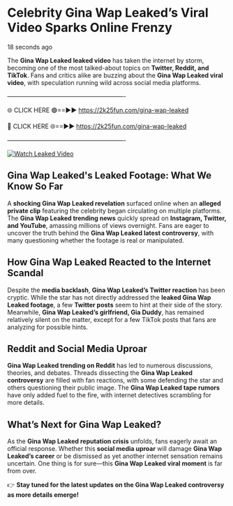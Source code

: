 # Celebrity Gina Wap Leaked’s Viral Video Sparks Online Frenzy

18 seconds ago

The **Gina Wap Leaked leaked video** has taken the internet by storm, becoming one of the most talked-about topics on **Twitter, Reddit, and TikTok**. Fans and critics alike are buzzing about the **Gina Wap Leaked viral video**, with speculation running wild across social media platforms.

———————————————————-

🌐 CLICK HERE 🟢==►► https://2k25fun.com/gina-wap-leaked

🔴 CLICK HERE 🌐==►► https://2k25fun.com/gina-wap-leaked

———————————————————-

[![Watch Leaked Video](https://miro.medium.com/v2/resize:fit:828/format:webp/1*cilzJN44JGOrTw9NJCrNHA.gif "Watch Leaked Video")](https://2k25fun.com/gina-wap-leaked)

## **Gina Wap Leaked's Leaked Footage: What We Know So Far**  
A **shocking Gina Wap Leaked revelation** surfaced online when an **alleged private clip** featuring the celebrity began circulating on multiple platforms. The **Gina Wap Leaked trending news** quickly spread on **Instagram, Twitter, and YouTube**, amassing millions of views overnight. Fans are eager to uncover the truth behind the **Gina Wap Leaked latest controversy**, with many questioning whether the footage is real or manipulated.  

## **How Gina Wap Leaked Reacted to the Internet Scandal**  
Despite the **media backlash**, **Gina Wap Leaked’s Twitter reaction** has been cryptic. While the star has not directly addressed the **leaked Gina Wap Leaked footage**, a few **Twitter posts** seem to hint at their side of the story. Meanwhile, **Gina Wap Leaked’s girlfriend, Gia Duddy**, has remained relatively silent on the matter, except for a few TikTok posts that fans are analyzing for possible hints.  

## **Reddit and Social Media Uproar**  
**Gina Wap Leaked trending on Reddit** has led to numerous discussions, theories, and debates. Threads dissecting the **Gina Wap Leaked controversy** are filled with fan reactions, with some defending the star and others questioning their public image. The **Gina Wap Leaked tape rumors** have only added fuel to the fire, with internet detectives scrambling for more details.  

## **What’s Next for Gina Wap Leaked?**  
As the **Gina Wap Leaked reputation crisis** unfolds, fans eagerly await an official response. Whether this **social media uproar** will damage **Gina Wap Leaked’s career** or be dismissed as yet another internet sensation remains uncertain. One thing is for sure—this **Gina Wap Leaked viral moment** is far from over.  

👉 **Stay tuned for the latest updates on the Gina Wap Leaked controversy as more details emerge!**  